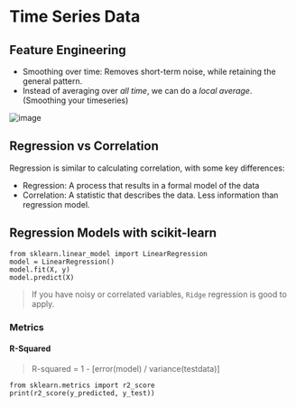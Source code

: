 # Time Series Data

## Feature Engineering

- Smoothing over time: Removes short-term noise, while retaining the general pattern.
- Instead of averaging over _all time_, we can do a _local average_. (Smoothing your timeseries)

![image](https://github.com/jeyabalajis/supervised_learning_scikit_learn/assets/15995686/2f28a286-215b-4db4-8090-df9ab6004b1a)

   
## Regression vs Correlation

Regression is similar to calculating correlation, with some key differences:
- Regression: A process that results in a formal model of the data
- Correlation: A statistic that describes the data. Less information than regression model.

## Regression Models with scikit-learn
```
from sklearn.linear_model import LinearRegression
model = LinearRegression()
model.fit(X, y)
model.predict(X)
```
> If you have noisy or correlated variables, `Ridge` regression is good to apply.

### Metrics
#### R-Squared
> R-squared = 1 - [error(model) / variance(testdata)]
```
from sklearn.metrics import r2_score
print(r2_score(y_predicted, y_test))
```
